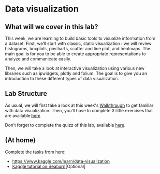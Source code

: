 # Data visualization

## What will we cover in this lab?

This week, we are learning to build basic tools to visualize information from a dataset. First, we'll start with classic, static visualization : we will review histograms, boxplots, piecharts, scatter and line plot, and heatmaps. The main goal is for you to be able to create appropriate representations to analyze and communicate easily.

Then, we will take a look at interactive visualization using various new libraires such as ipwidgets, plotly and folium. The goal is to give you an introduction to these different types of data visualization.


## Lab Structure
As usual, we will first take a look at this week's [Walkthrough](https://github.com/michalis0/Business-Intelligence-and-Analytics/blob/master/labs/04%20-%20Visualization/walkthrough_4.ipynb) to get familiar with data visualization. Then, you'll have to complete 3 little exercises that are available [here](https://github.com/michalis0/Business-Intelligence-and-Analytics/blob/Editing/labs/04%20-%20Visualization/exercises/exercises_lab_4.ipynb)

Don't forget to complete the quizz of this lab, available [here](https://moodle.unil.ch/mod/quiz/view.php?id=1634380).


## (At home)
Complete the tasks from here:

- https://www.kaggle.com/learn/data-visualization
- [Kaggle tutorial on Seaborn](https://www.kaggle.com/kanncaa1/seaborn-tutorial-for-beginners)[Optional]
